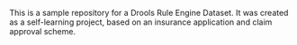 This is a sample repository for a Drools Rule Engine Dataset. It was created as a self-learning project, based on an insurance application and claim approval scheme.
